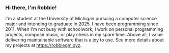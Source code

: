 ### Hi there, I'm Robbie!

I'm a student at the University of Michigan pursuing a computer science major and intending to graduate in 2025. I have been programming since 2011. When I'm not busy with schoolwork, I work on personal programming projects, compose music, or play chess in my spare time. Above all, I value delivering maintainable software that is a joy to use. See more details about my projects at https://robbiegm.xyz.
